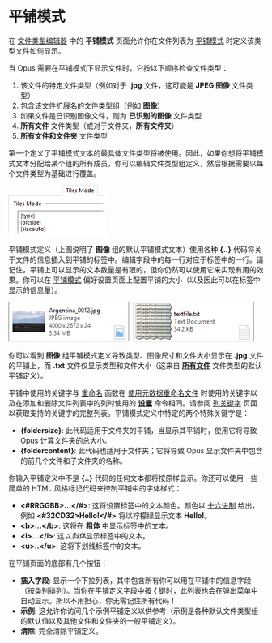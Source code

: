 # 平铺模式

在 [文件类型编辑器](../filetype_editor/README.zh.md) 中的 **平铺模式** 页面允许你在文件列表为 [平铺模式](/Manual/basic_concepts/the_lister/view_modes.zh.md) 时定义该类型文件如何显示。

当 Opus 需要在平铺模式下显示文件时，它按以下顺序检查文件类型：

1. 该文件的特定文件类型（例如对于 **.jpg** 文件，这可能是 **JPEG 图像** 文件类型）
2. 包含该文件扩展名的文件类型组（例如 **图像**）
3. 如果文件是已识别图像文件，则为 **已识别的图像** 文件类型
4. **所有文件** 文件类型（或对于文件夹，**所有文件夹**）
5. **所有文件和文件夹** 文件类型

第一个定义了平铺模式文本的最具体文件类型将被使用。因此，如果你想将平铺模式文本分配给某个组的所有成员，你可以编辑文件类型组定义，然后根据需要以每个文件类型为基础进行覆盖。

![](/Manual/images/media/tiles_-_images.png) 

  
平铺模式定义（上图说明了 **图像** 组的默认平铺模式文本）使用各种 **{..}** 代码将关于文件的信息插入到平铺的标签中。编辑字段中的每一行对应于标签中的一行。请记住，平铺上可以显示的文本数量是有限的，但你仍然可以使用它来实现有用的效果。你可以在 [平铺模式](/Manual/preferences/preferences_categories/file_display_modes/tiles_mode.zh.md) 偏好设置页面上配置平铺的大小（以及因此可以在标签中显示的信息量）。

![](/Manual/images/media/tiles_-_example.png)

  
你可以看到 **图像** 组平铺模式定义导致类型、图像尺寸和文件大小显示在 **.jpg** 文件的平铺上，而 **.txt** 文件仅显示类型和文件大小（这来自 **[所有文件](../directory_opus_file_types.zh.md)** 文件类型的默认平铺定义）。

平铺中使用的关键字与 [重命名](/Manual/file_operations/renaming_files/README.zh.md) 函数在 [使用元数据重命名文件](/Manual/file_operations/renaming_files/advanced_rename/renaming_with_metadata.zh.md) 时使用的关键字以及在添加和删除文件列表中的列时使用的 **[设置](/Manual/reference/command_reference/internal_commands/set.zh.md)** 命令相同。请参阅 [列关键字](/Manual/reference/metadata_keywords/keywords_for_columns.zh.md) 页面以获取支持的关键字的完整列表。平铺模式定义中特定的两个特殊关键字是：

- **{foldersize}**: 此代码适用于文件夹的平铺，当显示其平铺时，使用它将导致 Opus 计算文件夹的总大小。 
- **{foldercontent}**: 此代码也适用于文件夹；它将导致 Opus 显示文件夹中包含的前几个文件和子文件夹的名称。

你输入平铺定义中不是 **{..}** 代码的任何文本都将按原样显示。你还可以使用一些简单的 HTML 风格标记代码来控制平铺中的字体样式：

- **\<#RRGGBB\>...\</#\>**: 这将设置标签中的文本颜色。颜色以 [十六进制](http://en.wikipedia.org/wiki/Web_colors) 给出，例如 **\<#32CD32\>Hello!\</#\>** 将以柠檬绿显示文本 **Hello!**。
- **\<b\>...\</b\>**: 这将在 **粗体** 中显示标签中的文本。
- **\<i\>...\</i\>**: 这以*斜体*显示标签中的文本。
- **\<u\>..\</u\>**: 这将下划线标签中的文本。

在平铺页面的底部有几个按钮：

- **插入字段**: 显示一个下拉列表，其中包含所有你可以用在平铺中的信息字段（按类别排列）。当你在平铺定义字段中按 **{** 键时，此列表也会在弹出菜单中自动显示。所以不用担心，你无需记住所有代码！
- **示例**: 这允许你访问几个示例平铺定义以供参考（示例是各种默认文件类型组的默认值以及其他文件和文件夹的一般平铺定义）。
- **清除**: 完全清除平铺定义。